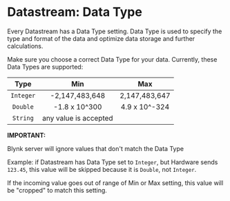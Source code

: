 # Datastream: Data Type

Every Datastream has a Data Type setting. Data Type is used to specify the type and format of the data and optimize data storage and further calculations.

Make sure you choose a correct Data Type for your data. Currently, these Data Types are supported:

| Type | Min | Max |
| :---: | :---: | :---: |
| `Integer` | -2,147,483,648 | 2,147,483,647 |
| `Double` | -1.8 x 10^300 | 4.9 x 10^-324 |
| `String` | any value is accepted |  |

**IMPORTANT:**

Blynk server will ignore values that don't match the Data Type

Example: if Datastream has Data Type set to `Integer`, but Hardware sends `123.45`, this value will be skipped because it is `Double`, not `Integer`.

If the incoming value goes out of range of Min or Max setting, this value will be "cropped" to match this setting.

